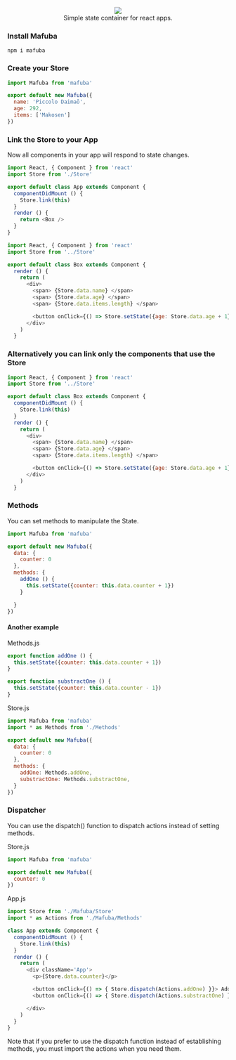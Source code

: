 <p align="center"> 
<img src="https://i.imgur.com/FdNnX0r.png"><br />
Simple state container for react apps.
</p>

### Install Mafuba
```
npm i mafuba
```

### Create your Store
``` javascript
import Mafuba from 'mafuba'

export default new Mafuba({
  name: 'Piccolo Daimaō',
  age: 292,
  items: ['Makosen']
})
```

### Link the Store to your App
Now all components in your app will respond to state changes.
``` javascript
import React, { Component } from 'react'
import Store from './Store'

export default class App extends Component {
  componentDidMount () {
    Store.link(this)
  }
  render () {
    return <Box />
  }
}
```
``` javascript
import React, { Component } from 'react'
import Store from '../Store'

export default class Box extends Component {
  render () {
    return (
      <div>
        <span> {Store.data.name} </span>
        <span> {Store.data.age} </span>
        <span> {Store.data.items.length} </span>

        <button onClick={() => Store.setState({age: Store.data.age + 1})}>Add one</button>
      </div>
    )
  }
```
### Alternatively you can link only the components that use the Store
``` javascript
import React, { Component } from 'react'
import Store from '../Store'

export default class Box extends Component {
  componentDidMount () {
    Store.link(this)
  }
  render () {
    return (
      <div>
        <span> {Store.data.name} </span>
        <span> {Store.data.age} </span>
        <span> {Store.data.items.length} </span>

        <button onClick={() => Store.setState({age: Store.data.age + 1})}>Add one</button>
      </div>
    )
  }
```

### Methods
You can set methods to manipulate the State.
```javascript
import Mafuba from 'mafuba'

export default new Mafuba({
  data: {
    counter: 0
  },
  methods: {
    addOne () {
      this.setState({counter: this.data.counter + 1})
    }

  }
})

```
#### Another example
Methods.js
``` javascript
export function addOne () {
  this.setState({counter: this.data.counter + 1})
}

export function substractOne () {
  this.setState({counter: this.data.counter - 1})
}
```
Store.js
``` javascript
import Mafuba from 'mafuba'
import * as Methods from './Methods'

export default new Mafuba({
  data: {
    counter: 0
  },
  methods: {
    addOne: Methods.addOne,
    substractOne: Methods.substractOne,
  }
})
```

### Dispatcher
You can use the dispatch() function to dispatch actions instead of setting methods.

Store.js
```javascript
import Mafuba from 'mafuba'

export default new Mafuba({
  counter: 0
})
```
App.js
```javascript
import Store from './Mafuba/Store'
import * as Actions from './Mafuba/Methods'

class App extends Component {
  componentDidMount () {
    Store.link(this)
  }
  render () {
    return (
      <div className='App'>
        <p>{Store.data.counter}</p>

        <button onClick={() => { Store.dispatch(Actions.addOne) }}> Add one </button>
        <button onClick={() => { Store.dispatch(Actions.substractOne) }}> Substract one </button>

      </div>
    )
  }
}
```
Note that if you prefer to use the dispatch function instead of establishing methods, you must import the actions when you need them.